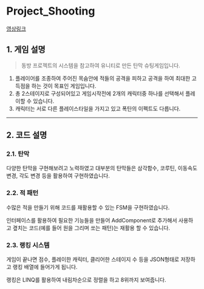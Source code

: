 # Project_Shooting

[영상링크](https://www.youtube.com/watch?v=CpcIrIVJCRc&t=1s)

## 1. 게임 설명
>동방 프로젝트의 시스템을 참고하여 유니티로 만든 탄막 슈팅게임입니다.

1. 플레이어를 조종하여 주어진 목숨안에 적들의 공격을 피하고 공격을 하여 최대한 고득점을 하는 것이 목표인 게임입니다.
2. 총 2스테이지로 구성되어있고 게임시작전에 2개의 캐릭터중 하나를 선택해서 플레이할 수 있습니다.
3. 캐릭터는 서로 다른 플레이스타일을 가지고 있고 폭탄의 이펙트도 다릅니다.

***

## 2. 코드 설명
### 2.1. 탄막
다양한 탄막을 구현해보려고 노력하였고 대부분의 탄막들은 삼각함수, 코루틴, 이동속도 변경, 각도 변경 등을 활용하여 구현하였습니다.

### 2.2. 적 패턴
수많은 적을 만들기 위해 코드를 재활용할 수 있는 FSM을 구현하였습니다.

인터페이스를 활용하여 필요한 기능들을 만들어 AddComponent로 추가해서 사용하고
곂치는 코드(예를 들어 원을 그리며 쏘는 패턴)는 재활용 할 수 있습니다.

### 2.3. 랭킹 시스템
게임이 끝나면 점수, 플레이한 캐릭터, 클리어한 스테이지 수 등을 JSON형태로 저장하고 랭킹 배열에 들어가게 됩니다. 

랭킹은 LINQ를 활용하여 내림차순으로 정렬을 하고 8위까지 보여줍니다.
